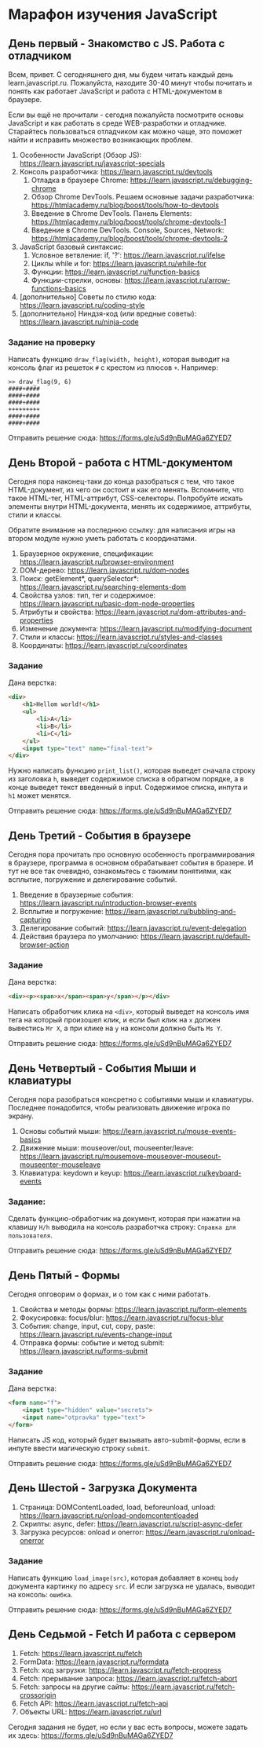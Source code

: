 # Марафон изучения JavaScript

## День первый - Знакомство с JS. Работа с отладчиком

Всем, привет. С сегодняшнего дня, мы будем читать каждый день learn.javascript.ru.
Пожалуйста, находите 30-40 минут чтобы почитать и понять как работает JavaScript
и работа с HTML-документом в браузере.

Если вы ещё не прочитали - сегодня пожалуйста посмотрите основы JavaScript и
как работать в среде WEB-разработки и отладчике. Старайтесь пользоваться
отладчиком как можно чаще, это поможет найти и исправить множество возникающих
проблем.

1. Особенности JavaScript (Обзор JS): https://learn.javascript.ru/javascript-specials
2. Консоль разработчика: https://learn.javascript.ru/devtools
    1. Отладка в браузере Chrome: https://learn.javascript.ru/debugging-chrome
    2. Обзор Chrome DevTools. Решаем основные задачи разработчика: https://htmlacademy.ru/blog/boost/tools/how-to-devtools
    3. Введение в Chrome DevTools. Панель Elements: https://htmlacademy.ru/blog/boost/tools/chrome-devtools-1
    4. Введение в Chrome DevTools. Console, Sources, Network: https://htmlacademy.ru/blog/boost/tools/chrome-devtools-2
3. JavaScript базовый синтаксис:
    1. Условное ветвление: if, '?': https://learn.javascript.ru/ifelse
    2. Циклы while и for: https://learn.javascript.ru/while-for
    3. Функции: https://learn.javascript.ru/function-basics
    4. Функции-стрелки, основы: https://learn.javascript.ru/arrow-functions-basics
4. [дополнительно] Советы по стилю кода: https://learn.javascript.ru/coding-style
5. [дополнительно] Ниндзя-код (или вредные советы): https://learn.javascript.ru/ninja-code

### Задание на проверку

Написать функцию `draw_flag(width, height)`, которая выводит на консоль флаг
из решеток `#` с крестом из плюсов `+`. Например:

```
>> draw_flag(9, 6)
####+####
####+####
####+####
+++++++++
####+####
####+####
```
Отправить решение сюда: https://forms.gle/uSd9nBuMAGa6ZYED7

## День Второй - работа с HTML-документом

Сегодня пора наконец-таки до конца разобраться с тем, что такое HTML-документ,
из чего он состоит и как его менять. Вспомните, что такое HTML-тег,
HTML-аттрибут, CSS-селекторы. Попробуйте искать элементы внутри HTML-документа,
менять их содержимое, аттрибуты, стили и классы.

Обратите внимание на последнюю ссылку: для написания игры на втором модуле
нужно уметь работать с координатами.

1. Браузерное окружение, спецификации: https://learn.javascript.ru/browser-environment
2. DOM-дерево: https://learn.javascript.ru/dom-nodes
3. Поиск: getElement*, querySelector*: https://learn.javascript.ru/searching-elements-dom
4. Свойства узлов: тип, тег и содержимое: https://learn.javascript.ru/basic-dom-node-properties
5. Атрибуты и свойства: https://learn.javascript.ru/dom-attributes-and-properties
6. Изменение документа: https://learn.javascript.ru/modifying-document
7. Стили и классы: https://learn.javascript.ru/styles-and-classes
8. Координаты: https://learn.javascript.ru/coordinates

### Задание

Дана верстка:
```html
<div>
    <h1>Hellom world!</h1>
    <ul>
        <li>A</li>
        <li>B</li>
        <li>С</li>
    </ul>
    <input type="text" name="final-text">
</div>
```
Нужно написать функцию `print_list()`, которая выведет сначала строку из
заголовка `h`, выведет содержимое списка в обратном порядке, а в конце выведет
текст введенный в input. Содержимое списка, инпута и `h1` может менятся.

Отправить решение сюда: https://forms.gle/uSd9nBuMAGa6ZYED7

## День Третий - События в браузере

Сегодня пора прочитать про основную особенность программирования в браузере,
программа в основном обрабатывает события в бразере. И тут не все так очевидно,
ознакомьтесь с такимим понятиями, как всплытие, погружение и делегирование событий.

1. Введение в браузерные события: https://learn.javascript.ru/introduction-browser-events
2. Всплытие и погружение: https://learn.javascript.ru/bubbling-and-capturing
3. Делегирование событий: https://learn.javascript.ru/event-delegation
4. Действия браузера по умолчанию: https://learn.javascript.ru/default-browser-action

### Задание

Дана верстка:
```html
<div><p><span>x</span><span>y</span></p></div>
```
Написать обработчик клика на `<div>`, который выведет на консоль имя тега
на который произошел клик, и если был клик на `x` должен вывестись `Mr X`,
а при клике на `y` на консоли должно быть `Ms Y`.

Отправить решение сюда: https://forms.gle/uSd9nBuMAGa6ZYED7

## День Четвертый - События Мыши и клавиатуры

Сегодня пора разобраться консретно с событиями мыши и клавиатуры. Последнее
понадобится, чтобы реализовать движение игрока по экрану.

1. Основы событий мыши: https://learn.javascript.ru/mouse-events-basics
2. Движение мыши: mouseover/out, mouseenter/leave: https://learn.javascript.ru/mousemove-mouseover-mouseout-mouseenter-mouseleave
3. Клавиатура: keydown и keyup: https://learn.javascript.ru/keyboard-events

### Задание:

Сделать функцию-обработчик на документ, которая при нажатии на клавишу `H/h`
выводила на консоль разработчка строку: `Справка для пользователя`.

Отправить решение сюда: https://forms.gle/uSd9nBuMAGa6ZYED7

## День Пятый - Формы

Сегодня опговорим о формах, и о том как с ними работать.

1. Свойства и методы формы: https://learn.javascript.ru/form-elements
2. Фокусировка: focus/blur: https://learn.javascript.ru/focus-blur
3. События: change, input, cut, copy, paste: https://learn.javascript.ru/events-change-input
4. Отправка формы: событие и метод submit: https://learn.javascript.ru/forms-submit

### Задание

Дана верстка:

```html
<form name="f">
    <input type="hidden" value="secrets">
    <input name="otpravka" type="text">
</form>
```

Написать JS код, который будет вызывать авто-submit-формы, если в инпуте ввести
магическую строку `submit`.

Отправить решение сюда: https://forms.gle/uSd9nBuMAGa6ZYED7


## День Шестой - Загрузка Документа

1. Страница: DOMContentLoaded, load, beforeunload, unload: https://learn.javascript.ru/onload-ondomcontentloaded
2. Скрипты: async, defer: https://learn.javascript.ru/script-async-defer
3. Загрузка ресурсов: onload и onerror: https://learn.javascript.ru/onload-onerror

### Задание

Написать функцию `load_image(src)`, которая добавляет в конец `body` документа
картинку по адресу `src`. И если загрузка не удалась, выводит на консоль: `ошибка`.

Отправить решение сюда: https://forms.gle/uSd9nBuMAGa6ZYED7

## День Седьмой - Fetch И работа с сервером

1. Fetch: https://learn.javascript.ru/fetch
2. FormData: https://learn.javascript.ru/formdata
3. Fetch: ход загрузки: https://learn.javascript.ru/fetch-progress
4. Fetch: прерывание запроса: https://learn.javascript.ru/fetch-abort
5. Fetch: запросы на другие сайты: https://learn.javascript.ru/fetch-crossorigin
6. Fetch API: https://learn.javascript.ru/fetch-api
7. Объекты URL: https://learn.javascript.ru/url

Сегодня задания не будет, но если у вас есть вопросы,
можете задать их здесь: https://forms.gle/uSd9nBuMAGa6ZYED7





